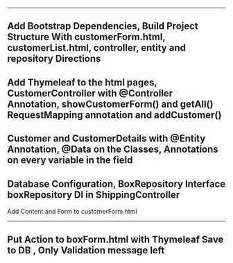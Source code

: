 ---------------------------------------------------------------
Add Bootstrap Dependencies, Build Project Structure With
customerForm.html, customerList.html, controller, entity and 
repository Directions
---------------------------------------------------------------
Add Thymeleaf to the html pages, CustomerController with 
@Controller Annotation, showCustomerForm() and getAll()
RequestMapping annotation and addCustomer()
---------------------------------------------------------------
Customer and CustomerDetails with @Entity Annotation, 
@Data on the Classes, Annotations on every variable in 
the field
---------------------------------------------------------------
Database Configuration, BoxRepository Interface
boxRepository DI in ShippingController
---------------------------------------------------------------
Add Content and Form to customerForm.html

---------------------------------------------------------------
Put Action to boxForm.html with Thymeleaf
Save to DB , Only Validation message left
---------------------------------------------------------------

